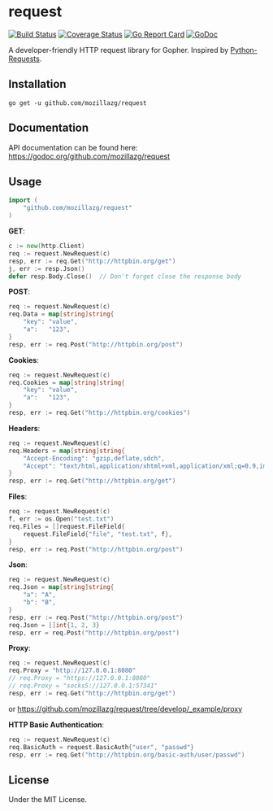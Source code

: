 request
=======
[![Build Status](https://travis-ci.org/mozillazg/request.svg?branch=master)](https://travis-ci.org/mozillazg/request)
[![Coverage Status](https://coveralls.io/repos/mozillazg/request/badge.png?branch=master)](https://coveralls.io/r/mozillazg/request?branch=master)
[![Go Report Card](https://goreportcard.com/badge/github.com/mozillazg/request)](https://goreportcard.com/report/github.com/mozillazg/request)
[![GoDoc](https://godoc.org/github.com/mozillazg/request?status.svg)](https://godoc.org/github.com/mozillazg/request)

A developer-friendly HTTP request library for Gopher. Inspired by [Python-Requests](https://github.com/kennethreitz/requests).


Installation
------------

```
go get -u github.com/mozillazg/request
```


Documentation
--------------

API documentation can be found here:
https://godoc.org/github.com/mozillazg/request


Usage
-------

```go
import (
    "github.com/mozillazg/request"
)
```

**GET**:

```go
c := new(http.Client)
req := request.NewRequest(c)
resp, err := req.Get("http://httpbin.org/get")
j, err := resp.Json()
defer resp.Body.Close()  // Don't forget close the response body
```

**POST**:

```go
req := request.NewRequest(c)
req.Data = map[string]string{
    "key": "value",
    "a":   "123",
}
resp, err := req.Post("http://httpbin.org/post")
```

**Cookies**:

```go
req := request.NewRequest(c)
req.Cookies = map[string]string{
    "key": "value",
    "a":   "123",
}
resp, err := req.Get("http://httpbin.org/cookies")
```

**Headers**:

```go
req := request.NewRequest(c)
req.Headers = map[string]string{
    "Accept-Encoding": "gzip,deflate,sdch",
    "Accept": "text/html,application/xhtml+xml,application/xml;q=0.9,image/webp,*/*;q=0.8",
}
resp, err := req.Get("http://httpbin.org/get")
```

**Files**:

```go
req := request.NewRequest(c)
f, err := os.Open("test.txt")
req.Files = []request.FileField{
    request.FileField{"file", "test.txt", f},
}
resp, err := req.Post("http://httpbin.org/post")
```

**Json**:

```go
req := request.NewRequest(c)
req.Json = map[string]string{
    "a": "A",
    "b": "B",
}
resp, err := req.Post("http://httpbin.org/post")
req.Json = []int{1, 2, 3}
resp, err = req.Post("http://httpbin.org/post")
```

**Proxy**:
```go
req := request.NewRequest(c)
req.Proxy = "http://127.0.0.1:8080"
// req.Proxy = "https://127.0.0.1:8080"
// req.Proxy = "socks5://127.0.0.1:57341"
resp, err := req.Get("http://httpbin.org/get")
```
or https://github.com/mozillazg/request/tree/develop/_example/proxy

**HTTP Basic Authentication**:
```go
req := request.NewRequest(c)
req.BasicAuth = request.BasicAuth{"user", "passwd"}
resp, err := req.Get("http://httpbin.org/basic-auth/user/passwd")
```


License
---------

Under the MIT License.
